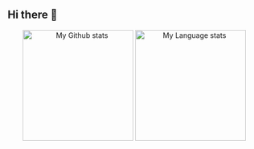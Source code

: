 ## Hi there 👋

<!--
**OssiLV/OssiLV** is a ✨ _special_ ✨ repository because its `README.md` (this file) appears on your GitHub profile.

Here are some ideas to get you started:

- 🔭 I’m currently working on ...
- 🌱 I’m currently learning ...
- 👯 I’m looking to collaborate on ...
- 🤔 I’m looking for help with ...
- 💬 Ask me about ...
- 📫 How to reach me: ...
- 😄 Pronouns: ...
- ⚡ Fun fact: ...
-->


<div align="center"> 
   <img 
    src="https://github-readme-stats.vercel.app/api?username=OssiLV&show_icons=true&theme=transparent"
    alt="My Github stats"
    height="220"
  />
  <img 
    src="https://github-readme-stats.vercel.app/api/top-langs/?username=OssiLV&layout=donut&hide=JavaScript,html,Makefile,css,GLSL,Jupyter+Notebook,Shell,Lua,Assembly,Objective-C,Scala&theme=transparent"
    alt="My Language stats"
    height="220"
  />
</div>
